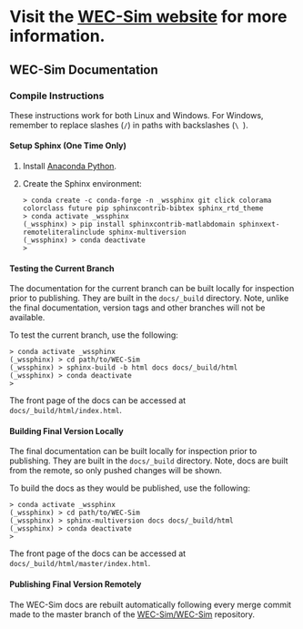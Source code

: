 # Visit the [WEC-Sim website](http://wec-sim.github.io/WEC-Sim) for more information.

## WEC-Sim Documentation

### Compile Instructions

These instructions work for both Linux and Windows. For Windows, remember to
replace slashes (`/`) in paths with backslashes (`\ `).

#### Setup Sphinx (One Time Only)

1. Install [Anaconda Python](https://www.anaconda.com/distribution/).

2. Create the Sphinx environment:
   
   ```
   > conda create -c conda-forge -n _wssphinx git click colorama colorclass future pip sphinxcontrib-bibtex sphinx_rtd_theme 
   > conda activate _wssphinx
   (_wssphinx) > pip install sphinxcontrib-matlabdomain sphinxext-remoteliteralinclude sphinx-multiversion
   (_wssphinx) > conda deactivate
   >
   ```

#### Testing the Current Branch

The documentation for the current branch can be built locally for inspection 
prior to publishing. They are built in the `docs/_build` directory. Note, 
unlike the final documentation, version tags and other branches will not be 
available. 

To test the current branch, use the following:

```
> conda activate _wssphinx
(_wssphinx) > cd path/to/WEC-Sim
(_wssphinx) > sphinx-build -b html docs docs/_build/html
(_wssphinx) > conda deactivate
>
```

The front page of the docs can be accessed at 
`docs/_build/html/index.html`. 

#### Building Final Version Locally

The final documentation can be built locally for inspection prior to 
publishing. They are built in the `docs/_build` directory. Note, docs are built 
from the remote, so only pushed changes will be shown. 

To build the docs as they would be published, use the following:

```
> conda activate _wssphinx
(_wssphinx) > cd path/to/WEC-Sim
(_wssphinx) > sphinx-multiversion docs docs/_build/html
(_wssphinx) > conda deactivate
>
```

The front page of the docs can be accessed at 
`docs/_build/html/master/index.html`. 

#### Publishing Final Version Remotely

The WEC-Sim docs are rebuilt automatically following every merge commit made 
to the master branch of the [WEC-Sim/WEC-Sim](
https://github.com/WEC-Sim/WEC-Sim) repository.
